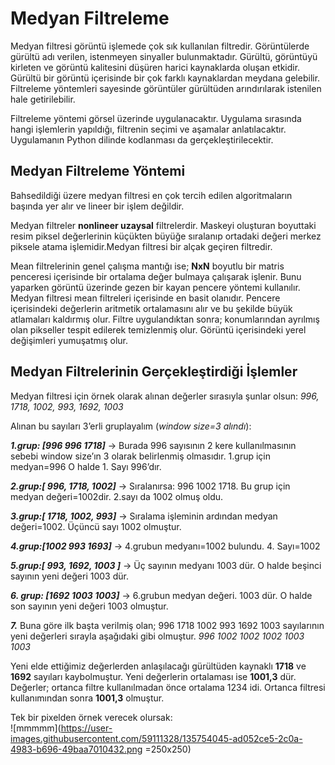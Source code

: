 # Medyan Filtreleme

Medyan filtresi görüntü işlemede çok sık kullanılan filtredir. Görüntülerde gürültü adı verilen, istenmeyen sinyaller bulunmaktadır. Gürültü, görüntüyü kirleten ve görüntü kalitesini düşüren harici kaynaklarda oluşan etkidir. Gürültü bir görüntü içerisinde bir çok farklı kaynaklardan meydana gelebilir. Filtreleme yöntemleri sayesinde görüntüler gürültüden arındırılarak istenilen hale getirilebilir.

Filtreleme yöntemi görsel üzerinde uygulanacaktır. Uygulama sırasında hangi işlemlerin yapıldığı, filtrenin seçimi ve aşamalar anlatılacaktır. Uygulamanın Python dilinde kodlanması da gerçekleştirilecektir.

## Medyan Filtreleme Yöntemi

Bahsedildiği üzere medyan filtresi en çok tercih edilen algoritmaların başında yer alır ve lineer bir işlem değildir.

Medyan filtreler **nonlineer uzaysal** filtrelerdir. Maskeyi oluşturan boyuttaki resim piksel değerlerinin küçükten büyüğe sıralanıp ortadaki değeri merkez piksele atama işlemidir.Medyan filtresi bir alçak geçiren filtredir.

Mean filtrelerinin genel çalışma mantığı ise; **NxN** boyutlu bir matris penceresi içerisinde bir ortalama değer bulmaya çalışarak işlenir. Bunu yaparken görüntü üzerinde gezen bir kayan pencere yöntemi kullanılır. Medyan filtresi mean filtreleri içerisinde en basit olanıdır. Pencere içerisindeki değerlerin aritmetik ortalamasını alır ve bu şekilde büyük atlamaları kaldırmış olur. Filtre uygulandıktan sonra; konumlarından ayrılmış olan pikseller tespit edilerek temizlenmiş olur. Görüntü içerisindeki yerel değişimleri yumuşatmış olur.

## Medyan Filtrelerinin Gerçekleştirdiği İşlemler

Medyan filtresi için örnek olarak alınan değerler sırasıyla şunlar olsun:
*996, 1718, 1002, 993, 1692, 1003*

Alınan bu sayıları 3’erli gruplayalım (*window size=3 alındı*):

***1.grup: [996 996 1718]***  → Burada 996 sayısının 2 kere kullanılmasının sebebi window size’ın 3 olarak belirlenmiş olmasıdır. 1.grup için medyan=996 O halde 1. Sayı 996’dır. 

***2.grup:[ 996, 1718, 1002]***  → Sıralanırsa: 996 1002 1718. Bu grup için medyan değeri=1002dir. 2.sayı da 1002 olmuş oldu. 

***3.grup:[ 1718, 1002, 993]*** → Sıralama işleminin ardından medyan değeri=1002. Üçüncü sayı 1002 olmuştur.  

***4.grup:[1002 993 1693]*** → 4.grubun medyanı=1002 bulundu. 4. Sayı=1002 

***5.grup:[ 993, 1692, 1003 ]*** →  Üç sayının medyanı 1003 dür. O halde beşinci sayının yeni değeri 1003 dür.

***6. grup: [1692 1003 1003]*** → 6.grubun medyan değeri. 1003 dür. O halde son sayının yeni değeri 1003 olmuştur. 

***7.*** Buna göre ilk başta verilmiş olan; 996 1718 1002 993 1692 1003 sayılarının yeni değerleri sırayla aşağıdaki gibi olmuştur.
*996 1002 1002 1002 1003 1003*

Yeni elde ettiğimiz değerlerden anlaşılacağı gürültüden kaynaklı **1718** ve **1692** sayıları kaybolmuştur. Yeni değerlerin ortalaması ise **1001,3** dür.
Değerler; ortanca filtre kullanılmadan önce ortalama 1234 idi. Ortanca filtresi kullanımından sonra **1001,3** olmuştur.

Tek bir pixelden örnek verecek olursak:<br>
![mmmmm](https://user-images.githubusercontent.com/59111328/135754045-ad052ce5-2c0a-4983-b696-49baa7010432.png =250x250)



